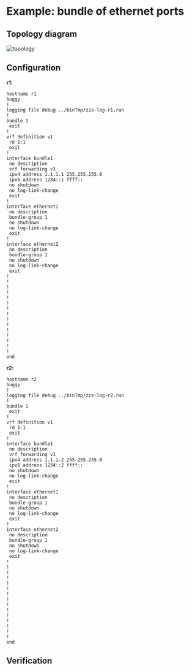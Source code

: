 # Example: bundle of ethernet ports

## **Topology diagram**

![topology](/img/conn-bundle03.tst.png)

## **Configuration**

**r1:**
```
hostname r1
buggy
!
logging file debug ../binTmp/zzz-log-r1.run
!
bundle 1
 exit
!
vrf definition v1
 rd 1:1
 exit
!
interface bundle1
 no description
 vrf forwarding v1
 ipv4 address 1.1.1.1 255.255.255.0
 ipv6 address 1234::1 ffff::
 no shutdown
 no log-link-change
 exit
!
interface ethernet1
 no description
 bundle-group 1
 no shutdown
 no log-link-change
 exit
!
interface ethernet2
 no description
 bundle-group 1
 no shutdown
 no log-link-change
 exit
!
!
!
!
!
!
!
!
!
!
!
!
!
!
!
end
```

**r2:**
```
hostname r2
buggy
!
logging file debug ../binTmp/zzz-log-r2.run
!
bundle 1
 exit
!
vrf definition v1
 rd 1:1
 exit
!
interface bundle1
 no description
 vrf forwarding v1
 ipv4 address 1.1.1.2 255.255.255.0
 ipv6 address 1234::2 ffff::
 no shutdown
 no log-link-change
 exit
!
interface ethernet1
 no description
 bundle-group 1
 no shutdown
 no log-link-change
 exit
!
interface ethernet2
 no description
 bundle-group 1
 no shutdown
 no log-link-change
 exit
!
!
!
!
!
!
!
!
!
!
!
!
!
!
!
end
```

## **Verification**
